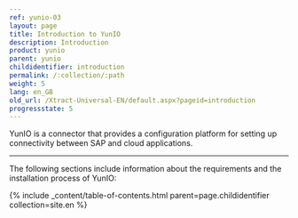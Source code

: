 ```yaml
---
ref: yunio-03
layout: page
title: Introduction to YunIO
description: Introduction
product: yunio
parent: yunio
childidentifier: introduction
permalink: /:collection/:path
weight: 5
lang: en_GB
old_url: /Xtract-Universal-EN/default.aspx?pageid=introduction
progressstate: 5
---
```


YunIO is a connector that provides a configuration platform for setting up connectivity between SAP and cloud applications. <br>

*****
The following sections include information about the requirements and the installation process of YunIO:

{% include _content/table-of-contents.html parent=page.childidentifier collection=site.en %}